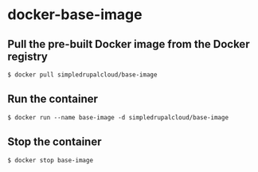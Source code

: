 docker-base-image
=================

Pull the pre-built Docker image from the Docker registry
----------------------------------------------------------------

    $ docker pull simpledrupalcloud/base-image

Run the container
-----------------

    $ docker run --name base-image -d simpledrupalcloud/base-image

Stop the container
------------------

    $ docker stop base-image
